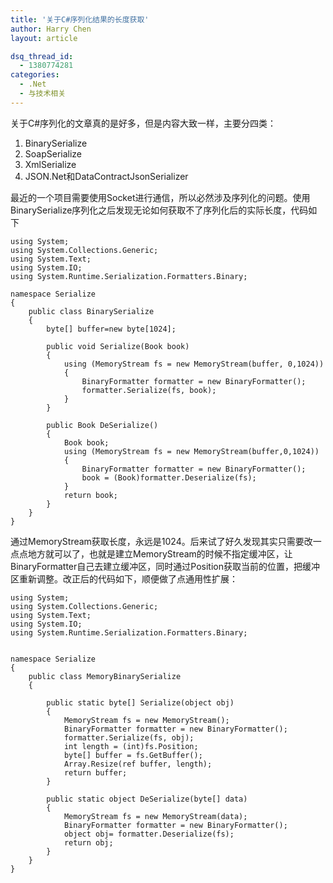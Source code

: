 ```yaml
---
title: '关于C#序列化结果的长度获取'
author: Harry Chen
layout: article

dsq_thread_id:
  - 1380774281
categories:
  - .Net
  - 与技术相关
---
```


  关于C#序列化的文章真的是好多，但是内容大致一样，主要分四类：

  1. BinarySerialize
  2. SoapSerialize
  3. XmlSerialize
  4. JSON.Net和DataContractJsonSerializer

  最近的一个项目需要使用Socket进行通信，所以必然涉及序列化的问题。使用BinarySerialize序列化之后发现无论如何获取不了序列化后的实际长度，代码如下


    using System;
    using System.Collections.Generic;
    using System.Text;
    using System.IO;
    using System.Runtime.Serialization.Formatters.Binary;

    namespace Serialize
    {
        public class BinarySerialize
        {
            byte[] buffer=new byte[1024];

            public void Serialize(Book book)
            {
                using (MemoryStream fs = new MemoryStream(buffer, 0,1024))
                {
                    BinaryFormatter formatter = new BinaryFormatter();
                    formatter.Serialize(fs, book);
                }
            }

            public Book DeSerialize()
            {
                Book book;
                using (MemoryStream fs = new MemoryStream(buffer,0,1024))
                {
                    BinaryFormatter formatter = new BinaryFormatter();
                    book = (Book)formatter.Deserialize(fs);
                }
                return book;
            }
        }
    }

  通过MemoryStream获取长度，永远是1024。后来试了好久发现其实只需要改一点点地方就可以了，也就是建立MemoryStream的时候不指定缓冲区，让BinaryFormatter自己去建立缓冲区，同时通过Position获取当前的位置，把缓冲区重新调整。改正后的代码如下，顺便做了点通用性扩展：


    using System;
    using System.Collections.Generic;
    using System.Text;
    using System.IO;
    using System.Runtime.Serialization.Formatters.Binary;


    namespace Serialize
    {
        public class MemoryBinarySerialize
        {

            public static byte[] Serialize(object obj)
            {
                MemoryStream fs = new MemoryStream();
                BinaryFormatter formatter = new BinaryFormatter();
                formatter.Serialize(fs, obj);
                int length = (int)fs.Position;
                byte[] buffer = fs.GetBuffer();
                Array.Resize(ref buffer, length);
                return buffer;
            }

            public static object DeSerialize(byte[] data)
            {
                MemoryStream fs = new MemoryStream(data);
                BinaryFormatter formatter = new BinaryFormatter();
                object obj= formatter.Deserialize(fs);
                return obj;
            }
        }
    }

